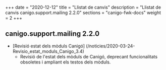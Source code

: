 +++
date        = "2020-12-12"
title       = "Llistat de canvis"
description = "Llistat de canvis canigo.support.mailing 2.2.0"
sections    = "canigo-fwk-docs"
weight		= 2
+++

## canigo.support.mailing 2.2.0

- [Revisió estat dels mòduls Canigó] (/noticies/2020-03-24-Revisio_estat_moduls_Canigo_3.4)
   - Revisió de l'estat dels mòduls de Canigó, deprecant funcionalitats obsoletes i ampliant els testos dels mòduls.